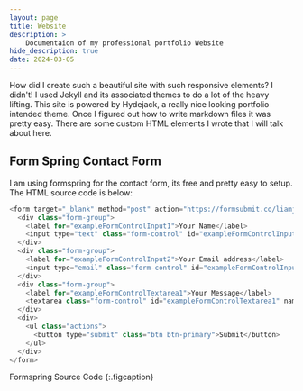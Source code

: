 ```yaml
---
layout: page
title: Website
description: >
    Documentaion of my professional portfolio Website
hide_description: true
date: 2024-03-05 
---
```


How did I create such a beautiful site with such responsive elements? I didn't! I used Jekyll and its associated themes to do a 
lot of the heavy lifting. This site is powered by Hydejack, a really nice looking portfolio intended theme. Once I figured out how to write
markdown files it was pretty easy. There are some custom HTML elements I wrote that I will talk about here. 

## Form Spring Contact Form

I am using formspring for the contact form, its free and pretty easy to setup. The HTML source code is below:

~~~js
<form target="_blank" method="post" action="https://formsubmit.co/liamjosephnolan@gmail.com">
  <div class="form-group">
    <label for="exampleFormControlInput1">Your Name</label>
    <input type="text" class="form-control" id="exampleFormControlInput1" name="name" placeholder="First Last">
  </div>
  <div class="form-group">
    <label for="exampleFormControlInput2">Your Email address</label>
    <input type="email" class="form-control" id="exampleFormControlInput2" name="email" placeholder="name@example.com">
  </div>
  <div class="form-group">
    <label for="exampleFormControlTextarea1">Your Message</label>
    <textarea class="form-control" id="exampleFormControlTextarea1" name="message" rows="3"></textarea>
  </div>
  <div>
    <ul class="actions">
      <button type="submit" class="btn btn-primary">Submit</button>
    </ul>
  </div>
</form>
~~~

Formspring Source Code
{:.figcaption}
